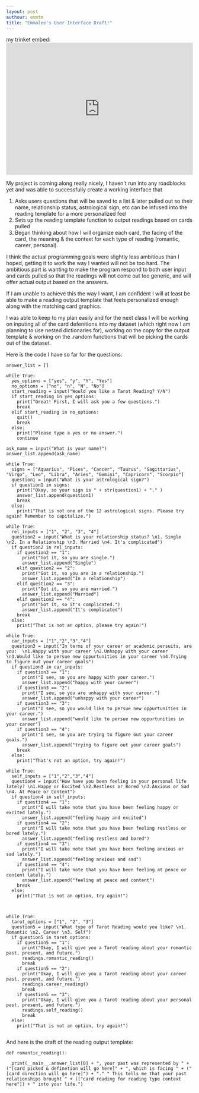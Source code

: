 ```yaml
---
layout: post
authour: emmtm
title: "Emmalee's User Interface Draft!"
---
```


my trinket embed: <iframe src="https://trinket.io/embed/python/bd6b4e9d02" width="100%" height="356" frameborder="0" marginwidth="0" marginheight="0" allowfullscreen></iframe>

My project is coming along really nicely, I haven't run into any roadblocks yet and was able to successfully create a working interface that 
1. Asks users questions that will be saved to a list & later pulled out so their name, relationship status, astrological sign, etc can be infused into the reading template for a more personalized feel
2. Sets up the reading template function to output readings based on cards pulled
3. Began thinking about how I will organize each card, the facing of the card, the meaning & the context for each type of reading (romantic, career, personal).

I think the actual programming goals were slightly less ambitious than I hoped, getting it to work the way I wanted will not be too hard. 
The ambitious part is wanting to make the program respond to both user input and cards pulled so that the readings will not come out too generic, and will
offer actual output based on the answers.

If I am unable to achieve this the way I want, I am confident I will at least be able to make a reading output template that feels personalized enough along
with the matching card graphics. 

I was able to keep to my plan easily and for the next class I will be working on inputing all of the card defenitions into my dataset (which right now I am planning to use nested dictionaries for),
working on the copy for the output template & working on the .random functions that will be picking the cards out of the dataset. 

Here is the code I have so far for the questions:

```
answer_list = []

while True:
  yes_options = ["yes", "y", "Y", "Yes"]
  no_options = ["no", "n", "N", "No"]
  start_reading = input("Would you like a Tarot Reading? Y/N")
  if start_reading in yes_options:
    print("Great! First, I will ask you a few questions.")
    break
  elif start_reading in no_options:
    quit()
    break
  else: 
    print("Please type a yes or no answer.")
    continue 
  
ask_name = input("What is your name?")
answer_list.append(ask_name)
  
while True:
  signs = ["Aquarius", "Pices", "Cancer", "Taurus", "Sagittarius", "Virgo", "Leo", "Libra", "Aries", "Gemini", "Capricorn", "Scorpio"]
  question1 = input("What is your astrological sign?")
  if question1 in signs:
    print("Okay, so your sign is " + str(question1) + "." )
    answer_list.append(question1)
    break
  else:
    print("That is not one of the 12 astrological signs. Please try again! Remember to capitalize.")
    
while True:
  rel_inputs = ["1", "2", "3", "4"]
  question2 = input("What is your relationship status? \n1. Single \n2. In a Relationship \n3. Married \n4. It's complicated") 
  if question2 in rel_inputs:
    if question2 == "1":
      print("Got it, so you are single.")
      answer_list.append("Single")
    elif question2 == "2":
      print("Got it, so you are in a relationship.")
      answer_list.append("In a relationship")
    elif question2 == "3":
      print("Got it, so you are married.")
      answer_list.append("Married")
    elif question2 == "4":
      print("Got it, so it's complicated.")
      answer_list.append("It's complicated")
    break
  else:
    print("That is not an option, please try again!")
    
while True:
  car_inputs = ["1","2","3","4"]
  question3 = input("In terms of your career or academic persuits, are you:  \n1.Happy with your career \n2.Unhappy with your career \n3.Would like to persue new oppurtunities in your career \n4.Trying to figure out your career goals")
  if question3 in car_inputs:
    if question3 == "1":
      print("I see, so you are happy with your career.")
      answer_list.append("happy with your career")
    if question3 == "2":
      print("I see, so you are unhappy with your career.")
      answer_list.append("unhappy with your career")
    if question3 == "3":
      print("I see, so you would like to persue new oppurtunities in your career.")
      answer_list.append("would like to persue new oppurtunities in your career")
    if question3 == "4":
      print("I see, so you are trying to figure out your career goals.")
      answer_list.append("trying to figure out your career goals")
    break
  else:
    print("That's not an option, try again!")
    
while True:
  self_inputs = ["1","2","3","4"]
  question4 = input("How have you been feeling in your personal life lately? \n1.Happy or Excited \n2.Restless or Bored \n3.Anxious or Sad \n4. At Peace or Content")
  if question4 in self_inputs:
    if question4 == "1":
      print("I will take note that you have been feeling happy or excited lately.")
      answer_list.append("feeling happy and excited")
    if question4 == "2":
      print("I will take note that you have been feeling restless or bored lately.")
      answer_list.append("feeling restless and bored")
    if question4 == "3":
      print("I will take note that you have been feeling anxious or sad lately.")
      answer_list.append("feeling anxious and sad")
    if question4 == "4":
      print("I will take note that you have been feeling at peace or content lately.")
      answer_list.append("feeling at peace and content")
    break
  else:
    print("That is not an option, try again!")
    
  

while True:
  tarot_options = ["1", "2", "3"]
  question5 = input("What type of Tarot Reading would you like? \n1. Romantic \n2. Career \n3. Self")
  if question5 in tarot_options:
    if question5 == "1":
      print("Okay, I will give you a Tarot reading about your romantic past, present, and future.")
      readings.romantic_reading()
      break
    if question5 == "2":
      print("Okay, I will give you a Tarot reading about your career past, present, and future.")
      readings.career_reading()
      break
    if question5 == "3":
      print("Okay, I will give you a Tarot reading about your personal past, present, and future.")
      readings.self_reading()
      break
  else: 
    print("That is not an option, try again!")
  
```

And here is the draft of the reading output template:

```
def romantic_reading():
  
  print(__main__.answer_list[0] + ", your past was represented by " + ("[card picked & definetion will go here]" + ", which is facing " + ("[card direction will go here]") + "." " This tells me that your past relationships brought " + (["card reading for reading type context here"]) + " into your life.")

```


